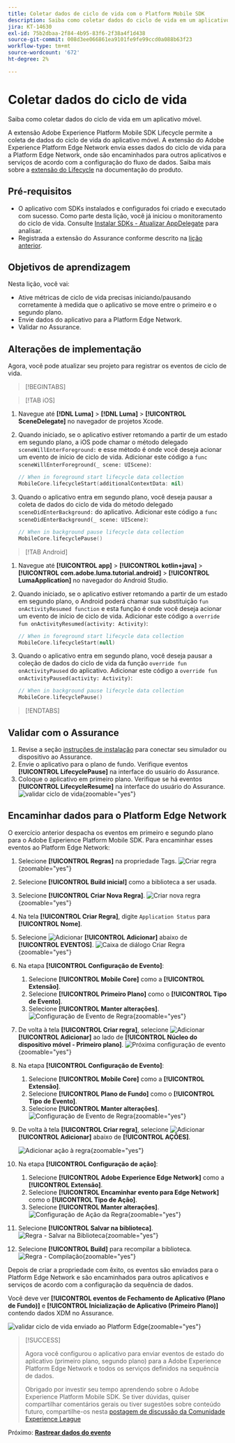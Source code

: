 ```yaml
---
title: Coletar dados de ciclo de vida com o Platform Mobile SDK
description: Saiba como coletar dados do ciclo de vida em um aplicativo móvel.
jira: KT-14630
exl-id: 75b2dbaa-2f84-4b95-83f6-2f38a4f1d438
source-git-commit: 008d3ee066861ea9101fe9fe99ccd0a088b63f23
workflow-type: tm+mt
source-wordcount: '672'
ht-degree: 2%

---
```


# Coletar dados do ciclo de vida

Saiba como coletar dados do ciclo de vida em um aplicativo móvel.

A extensão Adobe Experience Platform Mobile SDK Lifecycle permite a coleta de dados do ciclo de vida do aplicativo móvel. A extensão do Adobe Experience Platform Edge Network envia esses dados do ciclo de vida para a Platform Edge Network, onde são encaminhados para outros aplicativos e serviços de acordo com a configuração do fluxo de dados. Saiba mais sobre a [extensão do Lifecycle](https://developer.adobe.com/client-sdks/documentation/lifecycle-for-edge-network/) na documentação do produto.


## Pré-requisitos

* O aplicativo com SDKs instalados e configurados foi criado e executado com sucesso. Como parte desta lição, você já iniciou o monitoramento do ciclo de vida. Consulte [Instalar SDKs - Atualizar AppDelegate](install-sdks.md#update-appdelegate) para analisar.
* Registrada a extensão do Assurance conforme descrito na [lição anterior](install-sdks.md).

## Objetivos de aprendizagem

Nesta lição, você vai:

<!--
* Add lifecycle field group to the schema.
* -->
* Ative métricas de ciclo de vida precisas iniciando/pausando corretamente à medida que o aplicativo se move entre o primeiro e o segundo plano.
* Envie dados do aplicativo para a Platform Edge Network.
* Validar no Assurance.

<!--
## Add lifecycle field group to schema

The Consumer Experience Event field group you added in the [previous lesson](create-schema.md) already contains the lifecycle fields, so you can skip this step. If you don't use Consumer Experience Event field group in your own app, you can add the lifecycle fields by doing the following:

1. Navigate to the schema interface as described in the [previous lesson](create-schema.md).
1. Open the **Luma Mobile App Event Schema** schema and select **[!UICONTROL Add]** next to Field groups.
    ![select add](assets/lifecycle-add.png){zoomable="yes"}
1. In the search bar, enter "lifecycle".
1. Select the checkbox next to **[!UICONTROL AEP Mobile Lifecycle Details]**.
1. Select **[!UICONTROL Add field groups]**.
    ![add field group](assets/lifecycle-lifecycle-field-group.png){zoomable="yes"}
1. Select **[!UICONTROL Save]**.
    ![save](assets/lifecycle-lifecycle-save.png){zoomable="yes"}
-->

## Alterações de implementação

Agora, você pode atualizar seu projeto para registrar os eventos de ciclo de vida.

>[!BEGINTABS]

>[!TAB iOS]

1. Navegue até **[!DNL Luma]** > **[!DNL Luma]** > **[!UICONTROL SceneDelegate]** no navegador de projetos Xcode.

1. Quando iniciado, se o aplicativo estiver retomando a partir de um estado em segundo plano, a iOS pode chamar o método delegado `sceneWillEnterForeground:` e esse método é onde você deseja acionar um evento de início de ciclo de vida. Adicionar este código a `func sceneWillEnterForeground(_ scene: UIScene)`:

   ```swift
   // When in foreground start lifecycle data collection
   MobileCore.lifecycleStart(additionalContextData: nil)
   ```

1. Quando o aplicativo entra em segundo plano, você deseja pausar a coleta de dados do ciclo de vida do método delegado `sceneDidEnterBackground:` do aplicativo. Adicionar este código a `func sceneDidEnterBackground(_ scene: UIScene)`:

   ```swift
   // When in background pause lifecycle data collection
   MobileCore.lifecyclePause()
   ```

>[!TAB Android]

1. Navegue até **[!UICONTROL app]** > **[!UICONTROL kotlin+java]** > **[!UICONTROL com.adobe.luma.tutorial.android]** > **[!UICONTROL LumaApplication]** no navegador do Android Studio.

1. Quando iniciado, se o aplicativo estiver retomando a partir de um estado em segundo plano, o Android poderá chamar sua substituição `fun onActivityResumed function` e esta função é onde você deseja acionar um evento de início de ciclo de vida. Adicionar este código a `override fun onActivityResumed(activity: Activity)`:

   ```kotlin
   // When in foreground start lifecycle data collection
   MobileCore.lifecycleStart(null)
   ```

1. Quando o aplicativo entra em segundo plano, você deseja pausar a coleção de dados do ciclo de vida da função `override fun onActivityPaused` do aplicativo. Adicionar este código a `override fun onActivityPaused(activity: Activity)`:

   ```swift
   // When in background pause lifecycle data collection
   MobileCore.lifecyclePause()
   ```

>[!ENDTABS]


## Validar com o Assurance

1. Revise a seção [instruções de instalação](assurance.md#connecting-to-a-session) para conectar seu simulador ou dispositivo ao Assurance.
1. Envie o aplicativo para o plano de fundo. Verifique eventos **[!UICONTROL LifecyclePause]** na interface do usuário do Assurance.
1. Coloque o aplicativo em primeiro plano. Verifique se há eventos **[!UICONTROL LifecycleResume]** na interface do usuário do Assurance.
   ![validar ciclo de vida](assets/lifecycle-lifecycle-assurance.png){zoomable="yes"}


## Encaminhar dados para o Platform Edge Network

O exercício anterior despacha os eventos em primeiro e segundo plano para o Adobe Experience Platform Mobile SDK. Para encaminhar esses eventos ao Platform Edge Network:

1. Selecione **[!UICONTROL Regras]** na propriedade Tags.
   ![Criar regra](assets/rule-create.png){zoomable="yes"}
1. Selecione **[!UICONTROL Build inicial]** como a biblioteca a ser usada.
1. Selecione **[!UICONTROL Criar Nova Regra]**.
   ![Criar nova regra](assets/rules-create-new.png){zoomable="yes"}
1. Na tela **[!UICONTROL Criar Regra]**, digite `Application Status` para **[!UICONTROL Nome]**.
1. Selecione ![Adicionar](https://spectrum.adobe.com/static/icons/workflow_18/Smock_AddCircle_18_N.svg) **[!UICONTROL Adicionar]** abaixo de **[!UICONTROL EVENTOS]**.
   ![Caixa de diálogo Criar Regra](assets/rule-create-name.png){zoomable="yes"}
1. Na etapa **[!UICONTROL Configuração de Evento]**:
   1. Selecione **[!UICONTROL Mobile Core]** como a **[!UICONTROL Extensão]**.
   1. Selecione **[!UICONTROL Primeiro Plano]** como o **[!UICONTROL Tipo de Evento]**.
   1. Selecione **[!UICONTROL Manter alterações]**.
      ![Configuração de Evento de Regra](assets/rule-event-configuration.png){zoomable="yes"}
1. De volta à tela **[!UICONTROL Criar regra]**, selecione ![Adicionar](https://spectrum.adobe.com/static/icons/workflow_18/Smock_AddCircle_18_N.svg) **[!UICONTROL Adicionar]** ao lado de **[!UICONTROL Núcleo do dispositivo móvel - Primeiro plano]**.
   ![Próxima configuração de evento](assets/rule-event-configuration-next.png){zoomable="yes"}
1. Na etapa **[!UICONTROL Configuração de Evento]**:
   1. Selecione **[!UICONTROL Mobile Core]** como a **[!UICONTROL Extensão]**.
   1. Selecione **[!UICONTROL Plano de Fundo]** como o **[!UICONTROL Tipo de Evento]**.
   1. Selecione **[!UICONTROL Manter alterações]**.
      ![Configuração de Evento de Regra](assets/rule-event-configuration-background.png){zoomable="yes"}
1. De volta à tela **[!UICONTROL Criar regra]**, selecione ![Adicionar](https://spectrum.adobe.com/static/icons/workflow_18/Smock_AddCircle_18_N.svg) **[!UICONTROL Adicionar]** abaixo de **[!UICONTROL AÇÕES]**.

   ![Adicionar ação à regra](assets/rule-action-button.png){zoomable="yes"}

1. Na etapa **[!UICONTROL Configuração de ação]**:
   1. Selecione **[!UICONTROL Adobe Experience Edge Network]** como a **[!UICONTROL Extensão]**.
   1. Selecione **[!UICONTROL Encaminhar evento para Edge Network]** como o **[!UICONTROL Tipo de Ação]**.
   1. Selecione **[!UICONTROL Manter alterações]**.
      ![Configuração de Ação da Regra](assets/rule-action-configuration.png){zoomable="yes"}
1. Selecione **[!UICONTROL Salvar na biblioteca]**.
   ![Regra - Salvar na Biblioteca](assets/rule-save-to-library.png){zoomable="yes"}
1. Selecione **[!UICONTROL Build]** para recompilar a biblioteca.
   ![Regra - Compilação](assets/rule-build.png){zoomable="yes"}

Depois de criar a propriedade com êxito, os eventos são enviados para o Platform Edge Network e são encaminhados para outros aplicativos e serviços de acordo com a configuração da sequência de dados.

Você deve ver **[!UICONTROL eventos de Fechamento de Aplicativo (Plano de Fundo)]** e **[!UICONTROL Inicialização de Aplicativo (Primeiro Plano)]** contendo dados XDM no Assurance.

![validar ciclo de vida enviado ao Platform Edge](assets/lifecycle-edge-assurance.png){zoomable="yes"}

>[!SUCCESS]
>
>Agora você configurou o aplicativo para enviar eventos de estado do aplicativo (primeiro plano, segundo plano) para a Adobe Experience Platform Edge Network e todos os serviços definidos na sequência de dados.
>
> Obrigado por investir seu tempo aprendendo sobre o Adobe Experience Platform Mobile SDK. Se tiver dúvidas, quiser compartilhar comentários gerais ou tiver sugestões sobre conteúdo futuro, compartilhe-os nesta [postagem de discussão da Comunidade Experience League](https://experienceleaguecommunities.adobe.com/t5/adobe-experience-platform-data/tutorial-discussion-implement-adobe-experience-cloud-in-mobile/td-p/443796?profile.language=pt)

Próximo: **[Rastrear dados do evento](events.md)**
